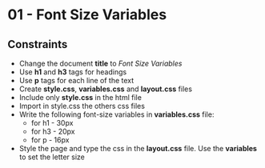 ﻿# 01 - Font Size Variables

## Constraints
* Change the document **title** to *Font Size Variables*
* Use **h1** and **h3** tags for headings
* Use **p** tags for each line of the text
* Create **style.css**, **variables.css** and **layout.css** files
* Include only **style.css** in the html file
* Import in style.css the others css files
* Write the following font-size variables in **variables.css** file:
    * for h1 - 30px
    * for h3 - 20px
    * for p - 16px
* Style the page and type the css in the **layout.css** file. Use the **variables** to set the letter size